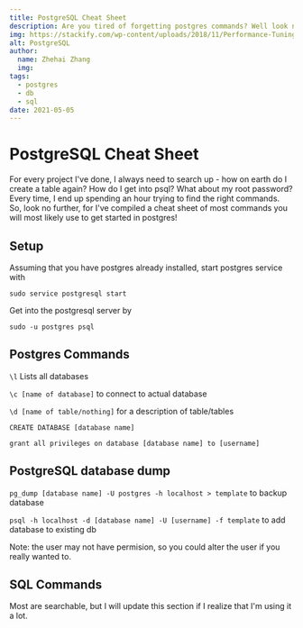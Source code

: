 ```yaml
---
title: PostgreSQL Cheat Sheet
description: Are you tired of forgetting postgres commands? Well look no further!
img: https://stackify.com/wp-content/uploads/2018/11/Performance-Tuning-PostgreSQL-3-1280x720.jpg
alt: PostgreSQL
author: 
  name: Zhehai Zhang
  img: 
tags: 
  - postgres
  - db
  - sql
date: 2021-05-05
---
```



# PostgreSQL Cheat Sheet

For every project I've done, I always need to search up - how on earth do I create a table again? 
How do I get into psql? What about my root password? Every time, I end up spending an hour trying to find the 
right commands. So, look no further, for I've compiled a cheat sheet of most commands you will most likely use to get started in postgres!

## Setup
Assuming that you have postgres already installed, 
start postgres service with 

```sudo service postgresql start```

Get into the postgresql server by

```sudo -u postgres psql```

## Postgres Commands

```\l``` Lists all databases

```\c [name of database]``` to connect to actual database

```\d [name of table/nothing]``` for a description of table/tables

```CREATE DATABASE [database name]```

```grant all privileges on database [database name] to [username]```

## PostgreSQL database dump

```pg_dump [database name] -U postgres -h localhost > template``` to backup database

```psql -h localhost -d [database name] -U [username] -f template``` to add database to existing db

Note: the user may not have permision, so you could alter the user if you really wanted to.

## SQL Commands

Most are searchable, but I will update this section if I realize that I'm using it a lot.



